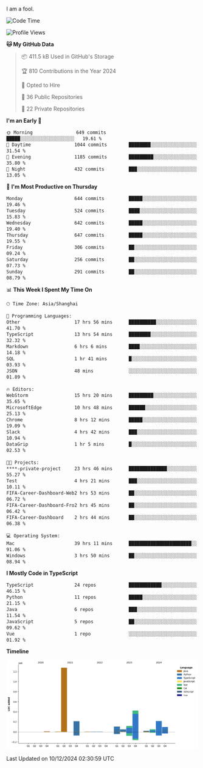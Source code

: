 I am a fool.

<!--START_SECTION:waka-->
![Code Time](http://img.shields.io/badge/Code%20Time-2%2C225%20hrs%2056%20mins-blue)

![Profile Views](http://img.shields.io/badge/Profile%20Views-1-blue)

**🐱 My GitHub Data** 

> 📦 411.5 kB Used in GitHub's Storage 
 > 
> 🏆 810 Contributions in the Year 2024
 > 
> 💼 Opted to Hire
 > 
> 📜 36 Public Repositories 
 > 
> 🔑 22 Private Repositories 
 > 
**I'm an Early 🐤** 

```text
🌞 Morning                649 commits         █████░░░░░░░░░░░░░░░░░░░░   19.61 % 
🌆 Daytime                1044 commits        ████████░░░░░░░░░░░░░░░░░   31.54 % 
🌃 Evening                1185 commits        █████████░░░░░░░░░░░░░░░░   35.80 % 
🌙 Night                  432 commits         ███░░░░░░░░░░░░░░░░░░░░░░   13.05 % 
```
📅 **I'm Most Productive on Thursday** 

```text
Monday                   644 commits         █████░░░░░░░░░░░░░░░░░░░░   19.46 % 
Tuesday                  524 commits         ████░░░░░░░░░░░░░░░░░░░░░   15.83 % 
Wednesday                642 commits         █████░░░░░░░░░░░░░░░░░░░░   19.40 % 
Thursday                 647 commits         █████░░░░░░░░░░░░░░░░░░░░   19.55 % 
Friday                   306 commits         ██░░░░░░░░░░░░░░░░░░░░░░░   09.24 % 
Saturday                 256 commits         ██░░░░░░░░░░░░░░░░░░░░░░░   07.73 % 
Sunday                   291 commits         ██░░░░░░░░░░░░░░░░░░░░░░░   08.79 % 
```


📊 **This Week I Spent My Time On** 

```text
🕑︎ Time Zone: Asia/Shanghai

💬 Programming Languages: 
Other                    17 hrs 56 mins      ██████████░░░░░░░░░░░░░░░   41.70 % 
TypeScript               13 hrs 54 mins      ████████░░░░░░░░░░░░░░░░░   32.32 % 
Markdown                 6 hrs 6 mins        ████░░░░░░░░░░░░░░░░░░░░░   14.18 % 
SQL                      1 hr 41 mins        █░░░░░░░░░░░░░░░░░░░░░░░░   03.93 % 
JSON                     48 mins             ░░░░░░░░░░░░░░░░░░░░░░░░░   01.89 % 

🔥 Editors: 
WebStorm                 15 hrs 20 mins      █████████░░░░░░░░░░░░░░░░   35.65 % 
MicrosoftEdge            10 hrs 48 mins      ██████░░░░░░░░░░░░░░░░░░░   25.13 % 
Chrome                   8 hrs 12 mins       █████░░░░░░░░░░░░░░░░░░░░   19.09 % 
Slack                    4 hrs 42 mins       ███░░░░░░░░░░░░░░░░░░░░░░   10.94 % 
DataGrip                 1 hr 5 mins         █░░░░░░░░░░░░░░░░░░░░░░░░   02.53 % 

🐱‍💻 Projects: 
****-private-project     23 hrs 46 mins      ██████████████░░░░░░░░░░░   55.27 % 
Test                     4 hrs 21 mins       ███░░░░░░░░░░░░░░░░░░░░░░   10.11 % 
FIFA-Career-Dashboard-Web2 hrs 53 mins       ██░░░░░░░░░░░░░░░░░░░░░░░   06.72 % 
FIFA-Career-Dashboard-Fro2 hrs 45 mins       ██░░░░░░░░░░░░░░░░░░░░░░░   06.42 % 
FIFA-Career-Dashboard    2 hrs 44 mins       ██░░░░░░░░░░░░░░░░░░░░░░░   06.38 % 

💻 Operating System: 
Mac                      39 hrs 11 mins      ███████████████████████░░   91.06 % 
Windows                  3 hrs 50 mins       ██░░░░░░░░░░░░░░░░░░░░░░░   08.94 % 
```

**I Mostly Code in TypeScript** 

```text
TypeScript               24 repos            ████████████░░░░░░░░░░░░░   46.15 % 
Python                   11 repos            █████░░░░░░░░░░░░░░░░░░░░   21.15 % 
Java                     6 repos             ███░░░░░░░░░░░░░░░░░░░░░░   11.54 % 
JavaScript               5 repos             ██░░░░░░░░░░░░░░░░░░░░░░░   09.62 % 
Vue                      1 repo              ░░░░░░░░░░░░░░░░░░░░░░░░░   01.92 % 
```



**Timeline**

![Lines of Code chart](https://raw.githubusercontent.com/VeejaLiu/VeejaLiu/master/assets/bar_graph.png)


 Last Updated on 10/12/2024 02:30:59 UTC
<!--END_SECTION:waka-->
